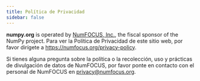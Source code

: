 ```yaml
---
title: Política de Privacidad
sidebar: false
---
```


**numpy.org** is operated by [NumFOCUS, Inc.](https://numfocus.org), the fiscal sponsor of the NumPy project. Para ver la Política de Privacidad de este sitio web, por favor dirígete a https://numfocus.org/privacy-policy.

Si tienes alguna pregunta sobre la política o la recolección, uso y prácticas de divulgación de datos de NumFOCUS, por favor ponte en contacto con el personal de NumFOCUS en privacy@numfocus.org.
